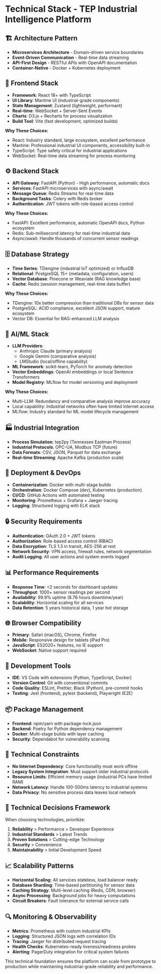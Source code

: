 # Technical Stack - TEP Industrial Intelligence Platform

## 🏗️ **Architecture Pattern**
- **Microservices Architecture** - Domain-driven service boundaries
- **Event-Driven Communication** - Real-time data streaming
- **API-First Design** - RESTful APIs with OpenAPI documentation
- **Container-Native** - Docker + Kubernetes deployment

## 🎨 **Frontend Stack**
- **Framework**: React 18+ with TypeScript
- **UI Library**: Mantine UI (industrial-grade components)
- **State Management**: Zustand (lightweight, performant)
- **Real-time**: WebSocket + Server-Sent Events
- **Charts**: D3.js + Recharts for process visualization
- **Build Tool**: Vite (fast development, optimized builds)

**Why These Choices:**
- React: Industry standard, large ecosystem, excellent performance
- Mantine: Professional industrial UI components, accessibility built-in
- TypeScript: Type safety critical for industrial applications
- WebSocket: Real-time data streaming for process monitoring

## ⚙️ **Backend Stack**
- **API Gateway**: FastAPI (Python) - High performance, automatic docs
- **Services**: FastAPI microservices with async/await
- **Message Queue**: Redis Streams for real-time data
- **Background Tasks**: Celery with Redis broker
- **Authentication**: JWT tokens with role-based access control

**Why These Choices:**
- FastAPI: Excellent performance, automatic OpenAPI docs, Python ecosystem
- Redis: Sub-millisecond latency for real-time industrial data
- Async/await: Handle thousands of concurrent sensor readings

## 🗄️ **Database Strategy**
- **Time Series**: TDengine (industrial IoT optimized) or InfluxDB
- **Relational**: PostgreSQL 15+ (metadata, configuration, users)
- **Vector Database**: Pinecone or Weaviate (RAG knowledge base)
- **Cache**: Redis (session management, real-time data buffer)

**Why These Choices:**
- TDengine: 10x better compression than traditional DBs for sensor data
- PostgreSQL: ACID compliance, excellent JSON support, mature ecosystem
- Vector DB: Essential for RAG-enhanced LLM analysis

## 🤖 **AI/ML Stack**
- **LLM Providers**: 
  - Anthropic Claude (primary analysis)
  - Google Gemini (comparative analysis)
  - LMStudio (local/offline capability)
- **ML Framework**: scikit-learn, PyTorch for anomaly detection
- **Vector Embeddings**: OpenAI embeddings or local Sentence Transformers
- **Model Registry**: MLflow for model versioning and deployment

**Why These Choices:**
- Multi-LLM: Redundancy and comparative analysis improve accuracy
- Local capability: Industrial networks often have limited internet access
- MLflow: Industry standard for ML model lifecycle management

## 🏭 **Industrial Integration**
- **Process Simulation**: tep2py (Tennessee Eastman Process)
- **Industrial Protocols**: OPC-UA, Modbus TCP (future)
- **Data Formats**: CSV, JSON, Parquet for data exchange
- **Real-time Streaming**: Apache Kafka (production scale)

## 🐳 **Deployment & DevOps**
- **Containerization**: Docker with multi-stage builds
- **Orchestration**: Docker Compose (dev), Kubernetes (production)
- **CI/CD**: GitHub Actions with automated testing
- **Monitoring**: Prometheus + Grafana + Jaeger tracing
- **Logging**: Structured logging with ELK stack

## 🔒 **Security Requirements**
- **Authentication**: OAuth 2.0 + JWT tokens
- **Authorization**: Role-based access control (RBAC)
- **Data Encryption**: TLS 1.3 in transit, AES-256 at rest
- **Network Security**: VPN access, firewall rules, network segmentation
- **Audit Logging**: All user actions and system events logged

## 📊 **Performance Requirements**
- **Response Time**: <2 seconds for dashboard updates
- **Throughput**: 1000+ sensor readings per second
- **Availability**: 99.9% uptime (8.76 hours downtime/year)
- **Scalability**: Horizontal scaling for all services
- **Data Retention**: 5 years historical data, 1 year hot storage

## 🌐 **Browser Compatibility**
- **Primary**: Safari (macOS), Chrome, Firefox
- **Mobile**: Responsive design for tablets (iPad Pro)
- **JavaScript**: ES2020+ features, no IE support
- **WebSocket**: Native support required

## 🔧 **Development Tools**
- **IDE**: VS Code with extensions (Python, TypeScript, Docker)
- **Version Control**: Git with conventional commits
- **Code Quality**: ESLint, Prettier, Black (Python), pre-commit hooks
- **Testing**: Jest (frontend), pytest (backend), Playwright (E2E)

## 📦 **Package Management**
- **Frontend**: npm/yarn with package-lock.json
- **Backend**: Poetry for Python dependency management
- **Docker**: Multi-stage builds with layer caching
- **Security**: Dependabot for vulnerability scanning

## 🚫 **Technical Constraints**
- **No Internet Dependency**: Core functionality must work offline
- **Legacy System Integration**: Must support older industrial protocols
- **Resource Limits**: Efficient memory usage (industrial PCs have limited RAM)
- **Network Latency**: Handle 100-500ms latency to industrial systems
- **Data Privacy**: No sensitive process data leaves local network

## 🎯 **Technical Decisions Framework**
When choosing technologies, prioritize:
1. **Reliability** > Performance > Developer Experience
2. **Industrial Standards** > Latest Trends
3. **Proven Solutions** > Cutting-edge Technology
4. **Security** > Convenience
5. **Maintainability** > Initial Development Speed

## 📈 **Scalability Patterns**
- **Horizontal Scaling**: All services stateless, load balancer ready
- **Database Sharding**: Time-based partitioning for sensor data
- **Caching Strategy**: Multi-level caching (Redis, CDN, browser)
- **Async Processing**: Background jobs for heavy computations
- **Circuit Breakers**: Fault tolerance for external service calls

## 🔍 **Monitoring & Observability**
- **Metrics**: Prometheus with custom industrial KPIs
- **Logging**: Structured JSON logs with correlation IDs
- **Tracing**: Jaeger for distributed request tracing
- **Health Checks**: Kubernetes-ready liveness/readiness probes
- **Alerting**: PagerDuty integration for critical system failures

This technical foundation ensures the platform can scale from prototype to production while maintaining industrial-grade reliability and performance.

